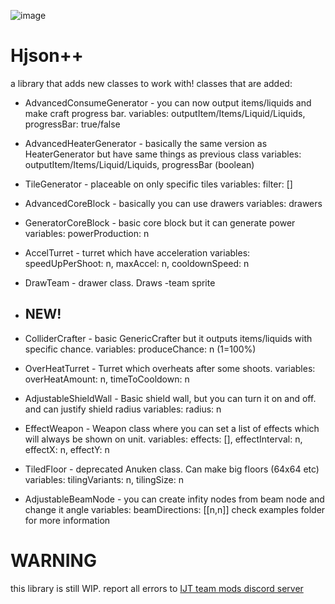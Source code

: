 ![image](assets/icon.png)

# Hjson++

a library that adds new classes to work with!
classes that are added:

- AdvancedConsumeGenerator - you can now output items/liquids and make craft progress bar. 
variables: outputItem/Items/Liquid/Liquids, progressBar: true/false
- AdvancedHeaterGenerator - basically the same version as HeaterGenerator but have same things as previous class
variables: outputItem/Items/Liquid/Liquids, progressBar (boolean)
- TileGenerator - placeable on only specific tiles
variables: filter: []
- AdvancedCoreBlock - basically you can use drawers
variables: drawers
- GeneratorCoreBlock - basic core block but it can generate power
variables: powerProduction: n
- AccelTurret - turret which have acceleration
variables: speedUpPerShoot: n, maxAccel: n, cooldownSpeed: n
- DrawTeam - drawer class. Draws -team sprite

- ## NEW!
- ColliderCrafter - basic GenericCrafter but it outputs items/liquids with specific chance.
variables: produceChance: n (1=100%)
- OverHeatTurret - Turret which overheats after some shoots.
variables: overHeatAmount: n, timeToCooldown: n
- AdjustableShieldWall - Basic shield wall, but you can turn it on and off. and can justify shield radius
variables: radius: n
- EffectWeapon - Weapon class where you can set a list of effects which will always be shown on unit. 
variables: effects: [], effectInterval: n, effectX: n, effectY: n
- TiledFloor - deprecated Anuken class. Can make big floors (64x64 etc)
variables: tilingVariants: n, tilingSize: n
- AdjustableBeamNode - you can create infity nodes from beam node and change it angle
variables: beamDirections: [[n,n]]
check examples folder for more information



# WARNING
this library is still WIP. report all errors to [IJT team mods discord server](https://discord.gg/btUe3rhGuQ)